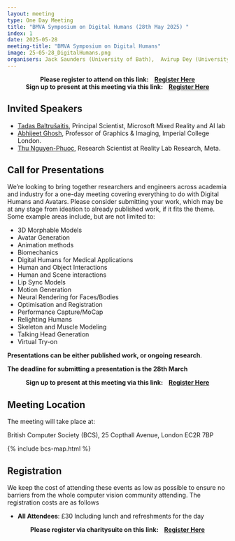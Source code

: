 ```yaml
---
layout: meeting
type: One Day Meeting
title: "BMVA Symposium on Digital Humans (28th May 2025) "
index: 1
date: 2025-05-28
meeting-title: "BMVA Symposium on Digital Humans"
image: 25-05-28_DigitalHumans.png
organisers: Jack Saunders (University of Bath),  Avirup Dey (University of Bath), Vinay Namboodiri (University of Bath), Soubhik Sanyal (Meta). 
---
```


<div class="alert mt-3 alert-info" style="text-align:center;">
<span><strong>Please register to attend on this link: &nbsp;&nbsp;
<a class="btn btn-warning" role="button" href="https://bmva.charitysuite.com/events/tz4td20i">Register Here</a></strong></span>
</div>

<div class="alert mt-3 alert-info" style="text-align:center;">
<span><strong>Sign up to present at this meeting via this link: &nbsp;&nbsp;
<a class="btn btn-warning" role="button" href="https://bmva.charitysuite.com/forms/fgbdvjbp">Register Here</a></strong></span>
</div>

## Invited Speakers

*    [Tadas Baltrušaitis](https://www.microsoft.com/en-us/research/people/tabaltru/?msockid=0f662a7197af6620239a3e4e96ba674e), Principal Scientist, Microsoft Mixed Reality and AI lab
*    [Abhijeet Ghosh](https://www.doc.ic.ac.uk/~ghosh/), Professor of Graphics & Imaging, Imperial College London.
*    [Thu Nguyen-Phuoc](https://www.monkeyoverflow.com/), Research Scientist at Reality Lab Research, Meta.


## Call for Presentations

We’re looking to bring together researchers and engineers across academia and industry for a one-day meeting covering everything to do with Digital Humans and Avatars. Please consider submitting your work, which may be at any stage from ideation to already published work, if it fits the theme. Some example areas include, but are not limited to:

*   3D Morphable Models
*   Avatar Generation
*   Animation methods
*   Biomechanics
*   Digital Humans for Medical Applications
*   Human and Object Interactions
*   Human and Scene interactions 
*   Lip Sync Models
*   Motion Generation
*   Neural Rendering for Faces/Bodies
*   Optimisation and Registration
*   Performance Capture/MoCap
*   Relighting Humans
*   Skeleton and Muscle Modeling
*   Talking Head Generation
*   Virtual Try-on

**Presentations can be either published work, or ongoing research**. 

**The deadline for submitting a presentation is the 28th March**

<div class="alert mt-3 alert-info" style="text-align:center;">
<span><strong>Sign up to present at this meeting via this link: &nbsp;&nbsp;
<a class="btn btn-warning" role="button" href="https://bmva.charitysuite.com/forms/fgbdvjbp">Register Here</a></strong></span>
</div>

## Meeting Location

The meeting will take place at:

British Computer Society (BCS), 25 Copthall Avenue, London EC2R 7BP

{% include bcs-map.html %}

## Registration

We keep the cost of attending these events as low as possible to ensure no barriers from the whole computer vision community attending. 
The registration costs are as follows 
- **All Attendees**:  £30
Including lunch and refreshments for the day


<div class="alert mt-3 alert-info" style="text-align:center;">
<span><strong>Please register via charitysuite on this link: &nbsp;&nbsp;
<a class="btn btn-warning" role="button" href="https://bmva.charitysuite.com/events/tz4td20i">Register Here</a></strong></span>
</div>




